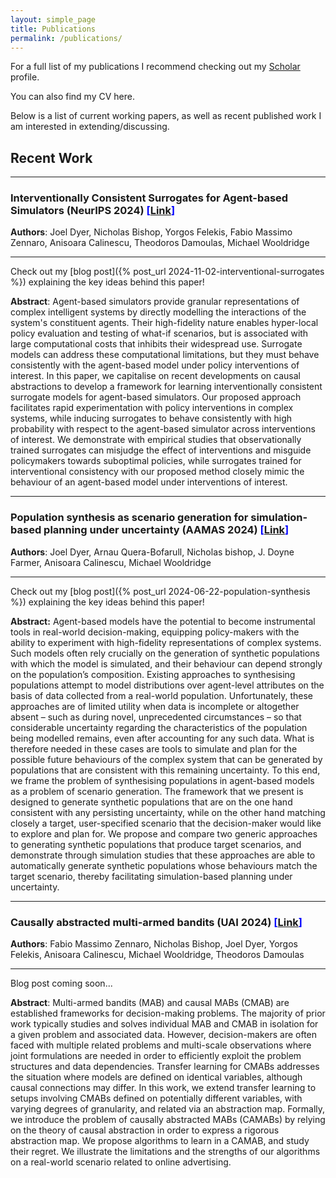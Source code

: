 ```yaml
---
layout: simple_page
title: Publications
permalink: /publications/
---
```


For a full list of my publications I recommend checking out my  <span style="color:blue">[Scholar](https://scholar.google.com/citations?hl=en&user=bfaCPiYAAAAJ)</span> profile.

You can also find my CV here.

Below is a list of current working papers, as well as recent published work I am interested in extending/discussing.


<!-- --- -->

<!-- ## Working Papers -->



## Recent Work

---
### Interventionally Consistent Surrogates for Agent-based Simulators (NeurIPS 2024)  <span style="color:blue"> **\[[Link](https://scholar.google.com/citations?view_op=view_citation&hl=en&user=bfaCPiYAAAAJ&citation_for_view=bfaCPiYAAAAJ:eQOLeE2rZwMC)\]**</span>

**Authors**: Joel Dyer, Nicholas Bishop, Yorgos Felekis, Fabio Massimo Zennaro, Anisoara Calinescu, Theodoros Damoulas, Michael Wooldridge

---

Check out my [blog post]({% post_url 2024-11-02-interventional-surrogates %}) explaining the key ideas behind this paper!

**Abstract**: Agent-based simulators provide granular representations of complex intelligent systems by directly modelling the interactions of the system's constituent agents. Their high-fidelity nature enables hyper-local policy evaluation and testing of what-if scenarios, but is associated with large computational costs that inhibits their widespread use. Surrogate models can address these computational limitations, but they must behave consistently with the agent-based model under policy interventions of interest. In this paper, we capitalise on recent developments on causal abstractions to develop a framework for learning interventionally consistent surrogate models for agent-based simulators. Our proposed approach facilitates rapid experimentation with policy interventions in complex systems, while inducing surrogates to behave consistently with high probability with respect to the agent-based simulator across interventions of interest. We demonstrate with empirical studies that observationally trained surrogates can misjudge the effect of interventions and misguide policymakers towards suboptimal policies, while surrogates trained for interventional consistency with our proposed method closely mimic the behaviour of an agent-based model under interventions of interest.

---

### Population synthesis as scenario generation for simulation-based planning under uncertainty (AAMAS 2024)  <span style="color:blue">**\[[Link](https://scholar.google.com/citations?view_op=view_citation&hl=en&user=bfaCPiYAAAAJ&citation_for_view=bfaCPiYAAAAJ:YsMSGLbcyi4C)\]**</span>

**Authors**: Joel Dyer, Arnau Quera-Bofarull, Nicholas bishop, J. Doyne Farmer, Anisoara Calinescu, Michael Wooldridge

---

Check out my [blog post]({% post_url 2024-06-22-population-synthesis %}) explaining the key ideas behind this paper!


**Abstract:** Agent-based models have the potential to become instrumental tools in real-world decision-making, equipping policy-makers with the ability to experiment with high-fidelity representations of complex systems. Such models often rely crucially on the generation of synthetic populations with which the model is simulated, and their behaviour can depend strongly on the population’s composition. Existing approaches to synthesising populations attempt to model distributions over agent-level attributes on the basis of data collected from a real-world population. Unfortunately, these approaches are of limited utility when data is incomplete or altogether absent – such as during novel, unprecedented circumstances – so that considerable uncertainty regarding the characteristics of the population being modelled remains, even after accounting for any such data. What is therefore needed in these cases are tools to simulate and plan for the possible future behaviours of the complex system that can be generated by populations that are consistent with this remaining uncertainty. To this end, we frame the problem of synthesising populations in agent-based models as a problem of scenario generation. The framework that we present is designed to generate synthetic populations that are on the one hand consistent with any persisting uncertainty, while on the other hand matching closely a target, user-specified scenario that the decision-maker would like to explore and plan for. We propose and compare two generic approaches to generating synthetic populations that produce target scenarios, and demonstrate through simulation studies that these approaches are able to automatically generate synthetic populations whose behaviours match the target scenario, thereby facilitating simulation-based planning under uncertainty.

---

### Causally abstracted multi-armed bandits (UAI 2024)  <span style="color:blue">**\[[Link](https://scholar.google.com/citations?view_op=view_citation&hl=en&user=bfaCPiYAAAAJ&citation_for_view=bfaCPiYAAAAJ:WF5omc3nYNoC)\]**</span>

**Authors**: Fabio Massimo Zennaro, Nicholas Bishop, Joel Dyer, Yorgos Felekis, Anisoara Calinescu, Michael Wooldridge, Theodoros Damoulas 

---

Blog post coming soon...

**Abstract**: Multi-armed bandits (MAB) and causal MABs (CMAB) are established frameworks for decision-making problems. The majority of prior work typically studies and solves individual MAB and CMAB in isolation for a given problem and associated data. However, decision-makers are often faced with multiple related problems and multi-scale observations where joint formulations are needed in order to efficiently exploit the problem structures and data dependencies. Transfer learning for CMABs addresses the situation where models are defined on identical variables, although causal connections may differ. In this work, we extend transfer learning to setups involving CMABs defined on potentially different variables, with varying degrees of granularity, and related via an abstraction map. Formally, we introduce the problem of causally abstracted MABs (CAMABs) by relying on the theory of causal abstraction in order to express a rigorous abstraction map. We propose algorithms to learn in a CAMAB, and study their regret. We illustrate the limitations and the strengths of our algorithms on a real-world scenario related to online advertising.